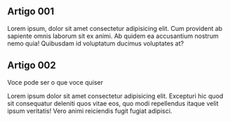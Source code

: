 <!DOCTYPE html>
<html lang="pt-br">
<head>
    <meta charset="UTF-8">
    <meta http-equiv="X-UA-Compatible" content="IE=edge">
    <meta name="viewport" content="width=device-width, initial-scale=1.0">
    <title>Branch</title>
    <link rel="stylesheet" href="estilo.css">
</head>
<body>
    <article>
       <h1>Artigo 001</h1>
       <p>Lorem ipsum, dolor sit amet consectetur adipisicing elit. Cum provident ab sapiente omnis laborum sit ex animi. Ab quidem ea accusantium nostrum nemo quia! Quibusdam id voluptatum ducimus voluptates at?</p>
    </article>
    <article>
        <h2>Artigo 002</h2>
        <p>Voce pode ser o que voce quiser</p>
        <p>Lorem ipsum dolor sit amet consectetur adipisicing elit. Excepturi hic quod sit consequatur deleniti quos vitae eos, quo modi repellendus itaque velit ipsum veritatis! Vero animi reiciendis fugit fugiat adipisci.</p>
    </article>
</body>
</html>

